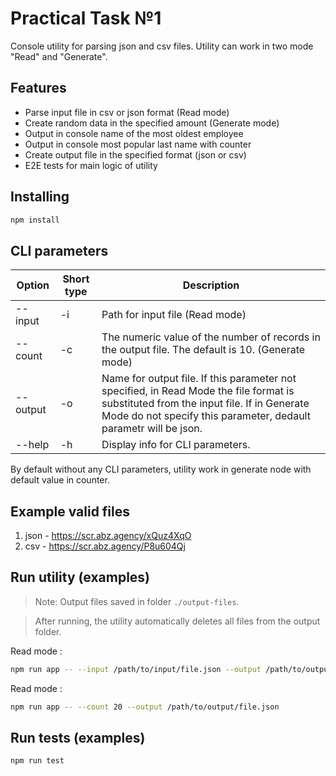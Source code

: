 # Practical Task №1

Console utility for parsing json and csv files. Utility can work in two mode "Read" and "Generate".

## Features

- Parse input file in csv or json format (Read mode)
- Create random data in the specified amount (Generate mode)
- Output in console name of the most oldest employee
- Output in console most popular last name with counter 
- Create output file in the specified format (json or csv)
- E2E tests for main logic of utility 




## Installing
```sh
npm install
```

## CLI parameters

| Option | Short type | Description |
| - | - | - |
| --input | -i | Path for input file (Read mode)
| --count | -c | The numeric value of the number of records in the output file. The default is 10. (Generate mode)
| --output | -o  | Name for output file. If this parameter not specified, in Read Mode the file format is substituted from the input file. If in Generate Mode do not specify this parameter, dedault parametr will be json. 
| --help | -h | Display info for CLI parameters.

By default without any CLI parameters, utility work in generate node with default value in counter. 
## Example valid files

1. json - https://scr.abz.agency/xQuz4XqO
2. csv - https://scr.abz.agency/P8u604Qj

## Run utility (examples)

> Note:  Output files saved in folder  `./output-files`.

> After running, the utility automatically deletes all files from the output folder. 

Read mode : 

```sh
npm run app -- --input /path/to/input/file.json --output /path/to/output/file.json
```

Read mode : 

```sh
npm run app -- --count 20 --output /path/to/output/file.json
```

## Run tests (examples)

```sh
npm run test
```


